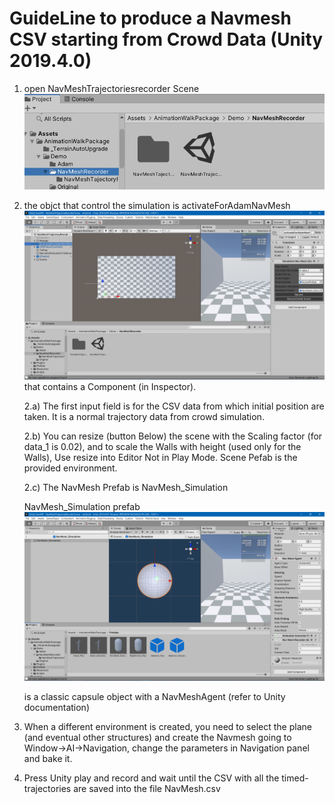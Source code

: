 # GuideLine to produce a Navmesh CSV starting from Crowd Data (Unity 2019.4.0)

1) open NavMeshTrajectoriesrecorder Scene 
![Unity View](https://github.com/dgiunchi/UnityCrowdVR/blob/master/GuidelineNavMesh/figure01_NavMeshScene.png?raw=true)


2) the objct that control the simulation is activateForAdamNavMesh ![Unity View](https://github.com/dgiunchi/UnityCrowdVR/blob/master/GuidelineNavMesh/figure02_Manager.png?raw=true) that contains a Component (in Inspector).

    2.a) The first input field is for the CSV data from which initial position are taken. It is a normal trajectory data from crowd simulation. 
    
    2.b) You can resize (button Below) the scene with the Scaling factor (for data_1 is 0.02), and to scale the Walls with height (used only for the Walls), Use resize into Editor Not in Play Mode. Scene Pefab is the provided environment.
    
    2.c) The NavMesh Prefab is NavMesh_Simulation
    
    
    NavMesh_Simulation prefab ![Unity View](https://github.com/dgiunchi/UnityCrowdVR/blob/master/GuidelineNavMesh/figure03_NavMeshPrefab.png?raw=true)
    
    is a classic capsule object with a NavMeshAgent (refer to Unity documentation)

    
3) When a different environment is created, you need to select the plane (and eventual other structures) and create the Navmesh going to Window->AI->Navigation, change the parameters in Navigation panel and bake it.


4) Press Unity play and record and wait until the CSV with all the timed-trajectories are saved into the file NavMesh.csv
